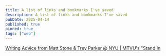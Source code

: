 ```yaml
---
title: A list of links and bookmarks I've saved
description: A list of links and bookmarks I've saved
pubDate: 2025-04-14
published: true
pinned: true
tags: ["web"]
---
```


[Writing Advice from Matt Stone & Trey Parker @ NYU | MTVU's "Stand In](https://www.youtube.com/watch?v=Zp6uP65lgjc)

